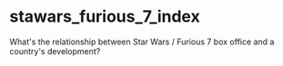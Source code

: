 # stawars_furious_7_index

What's the relationship between Star Wars / Furious 7 box office and a country's development?
